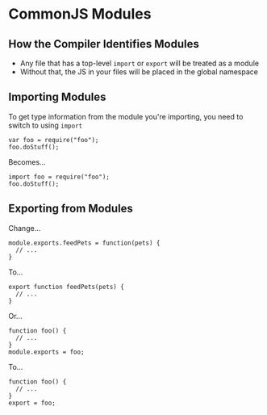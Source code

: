 
# CommonJS Modules

## How the Compiler Identifies Modules

* Any file that has a top-level `import` or `export` will be treated as a module
* Without that, the JS in your files will be placed in the global namespace

## Importing Modules

To get type information from the module you're importing, you need to switch to using `import`

```
var foo = require("foo");
foo.doStuff();
```

Becomes...

```
import foo = require("foo");
foo.doStuff();
```

## Exporting from Modules

Change...

```
module.exports.feedPets = function(pets) {
  // ...
}
```

To...

```
export function feedPets(pets) {
  // ...
}
```

Or...

```
function foo() {
  // ...
}
module.exports = foo;
```

To...

```
function foo() {
  // ...
}
export = foo;
```
